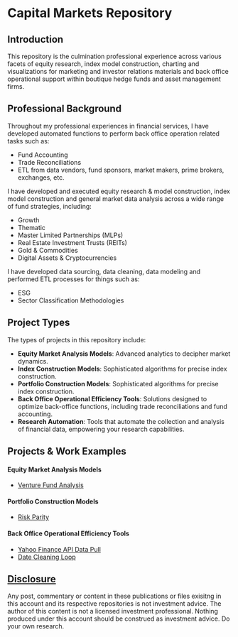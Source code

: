 # Capital Markets Repository

## Introduction

This repository is the culmination professional experience across various facets of equity research, index model construction, charting and visualizations for marketing and investor relations materials and back office operational support within boutique hedge funds and asset management firms.

## Professional Background

Throughout my professional experiences in financial services, I have developed automated functions to perform back office operation related tasks such as:
- Fund Accounting
- Trade Reconciliations
- ETL from data vendors, fund sponsors, market makers, prime brokers, exchanges, etc.

I have developed and executed equity research & model construction, index model construction and general market data analysis across a wide range of fund strategies, including:
- Growth
- Thematic
- Master Limited Partnerships (MLPs)
- Real Estate Investment Trusts (REITs)
- Gold & Commodities
- Digital Assets & Cryptocurrencies

I have developed data sourcing, data cleaning, data modeling and performed ETL processes for things such as:
- ESG
- Sector Classification Methodologies


## Project Types

The types of projects in this repository include:

- **Equity Market Analysis Models**: Advanced analytics to decipher market dynamics.
- **Index Construction Models**: Sophisticated algorithms for precise index construction.
- **Portfolio Construction Models**: Sophisticated algorithms for precise index construction.
- **Back Office Operational Efficiency Tools**: Solutions designed to optimize back-office functions, including trade reconciliations and fund accounting.
- **Research Automation**: Tools that automate the collection and analysis of financial data, empowering your research capabilities.

## Projects & Work Examples

#### Equity Market Analysis Models
- [Venture Fund Analysis](https://github.com/aloukrezis01/capital-markets/blob/master/Venture%20Fund%20Analysis.ipynb)

#### Portfolio Construction Models
- [Risk Parity](https://github.com/aloukrezis01/capital-markets/blob/master/Risk%20Parity.ipynb)

#### Back Office Operational Efficiency Tools
- [Yahoo Finance API Data Pull](https://github.com/aloukrezis01/capital-markets/blob/master/Yahoo%20Finance%20API%20Data%20Pull.ipynb)
- [Date Cleaning Loop](https://github.com/aloukrezis01/capital-markets/blob/master/Date%20Cleaning%20Loop.ipynb)


## [Disclosure](https://github.com/aloukrezis01/capital-markets/blob/master/Disclosure.md)
Any post, commentary or content in these publications or files exisitng in this account and its respective repositories is not investment advice. The author of this content is not a licensed investment professional. Nothing produced under this account should be construed as investment advice. Do your own research.




